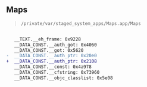 ## Maps

> `/private/var/staged_system_apps/Maps.app/Maps`

```diff

   __TEXT.__eh_frame: 0x9228
   __DATA_CONST.__auth_got: 0x4060
   __DATA_CONST.__got: 0x5620
-  __DATA_CONST.__auth_ptr: 0x20e0
+  __DATA_CONST.__auth_ptr: 0x2108
   __DATA_CONST.__const: 0x4a978
   __DATA_CONST.__cfstring: 0x73960
   __DATA_CONST.__objc_classlist: 0x5e08

```
